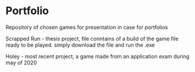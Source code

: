 # Portfolio
 
Repository of chosen games for presentation in case for portfolios

Scrapped Run - thesis project, file conntains of a build of the game file ready to be played. simply download the file and run the .exe

Holey - most recent project, a game made from an application exam during may of 2020
